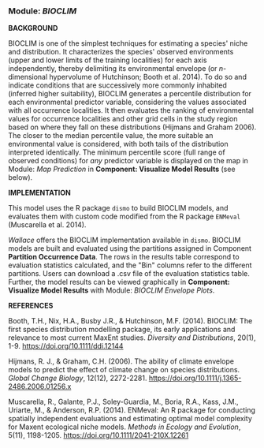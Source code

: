 ### **Module:** ***BIOCLIM***

**BACKGROUND**

BIOCLIM is one of the simplest techniques for estimating a species' niche and distribution. It characterizes the species' observed environments (upper and lower limits of the training localities) for each axis independently, thereby delimiting its environmental envelope (or *n*-dimensional hypervolume of Hutchinson; Booth et al. 2014). To do so and indicate conditions that are successively more commonly inhabited (inferred higher suitability), BIOCLIM generates a percentile distribution for each environmental predictor variable, considering the values associated with all occurrence localities. It then evaluates the ranking of environmental values for occurrence localities and other grid cells in the study region based on where they fall on these distributions (Hijmans and Graham 2006). The closer to the median percentile value, the more suitable an environmental value is considered, with both tails of the distribution interpreted identically. The minimum percentile score (full range of observed conditions) for *any* predictor variable is displayed on the map in Module: *Map Prediction* in **Component: Visualize Model Results** (see below). 

**IMPLEMENTATION**

This model uses the R package `dismo` to build BIOCLIM models, and evaluates them with custom code modified from the R package `ENMeval` (Muscarella et al. 2014). 

*Wallace* offers the BIOCLIM implementation available in `dismo`. BIOCLIM models are built and evaluated using the partitions assigned in Component **Partition Occurrence Data**. The rows in the results table correspond to evaluation statistics calculated, and the "Bin" columns refer to the different partitions. Users can download a .csv file of the evaluation statistics table. Further, the model results can be viewed graphically in **Component: Visualize Model Results** with Module: *BIOCLIM Envelope Plots*.

**REFERENCES** 

Booth, T.H., Nix, H.A., Busby J.R., & Hutchinson, M.F. (2014). BIOCLIM: The first species distribution modelling package, its early applications and relevance to most current MaxEnt studies. *Diversity and Distributions*, 20(1), 1-9. <a href="https://doi.org/10.1111/ddi.12144" target="_blank">https://doi.org/10.1111/ddi.12144</a>

Hijmans, R. J., & Graham, C.H. (2006). The ability of climate envelope models to predict the effect of climate change on species distributions. *Global Change Biology*, 12(12), 2272-2281. <a href="https://doi.org/10.1111/j.1365-2486.2006.01256.x" target="_blank">https://doi.org/10.1111/j.1365-2486.2006.01256.x</a>

Muscarella, R., Galante, P.J., Soley-Guardia, M., Boria, R.A., Kass, J.M., Uriarte, M., & Anderson, R.P. (2014). ENMeval: An R package for conducting spatially independent evaluations and estimating optimal model complexity for Maxent ecological niche models. *Methods in Ecology and Evolution*, 5(11), 1198-1205. <a href="https://doi.org/10.1111/2041-210X.12261" target="_blank">https://doi.org/10.1111/2041-210X.12261</a>
